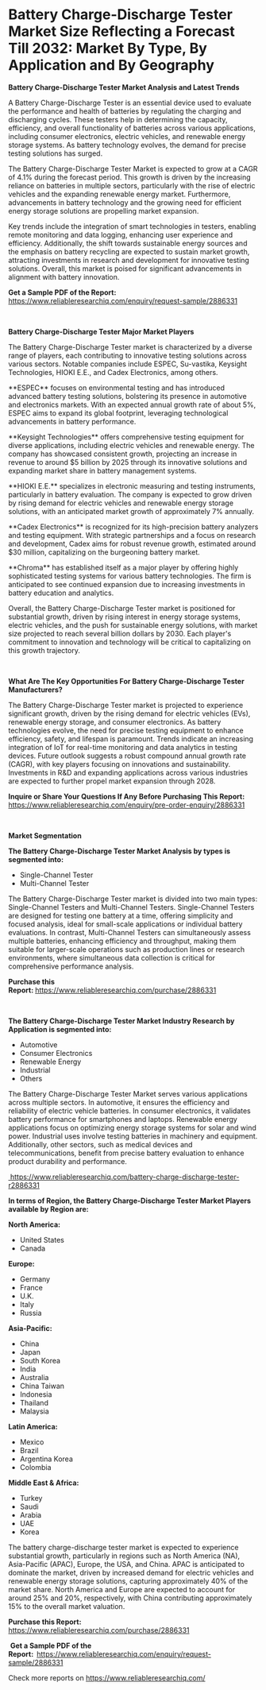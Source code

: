 <p><h1>Battery Charge-Discharge Tester Market Size Reflecting a Forecast Till 2032: Market By Type, By Application and By Geography</h1></p><p><strong>Battery Charge-Discharge Tester Market Analysis and Latest Trends</strong></p>
<p><p>A Battery Charge-Discharge Tester is an essential device used to evaluate the performance and health of batteries by regulating the charging and discharging cycles. These testers help in determining the capacity, efficiency, and overall functionality of batteries across various applications, including consumer electronics, electric vehicles, and renewable energy storage systems. As battery technology evolves, the demand for precise testing solutions has surged.</p><p>The Battery Charge-Discharge Tester Market is expected to grow at a CAGR of 4.1% during the forecast period. This growth is driven by the increasing reliance on batteries in multiple sectors, particularly with the rise of electric vehicles and the expanding renewable energy market. Furthermore, advancements in battery technology and the growing need for efficient energy storage solutions are propelling market expansion. </p><p>Key trends include the integration of smart technologies in testers, enabling remote monitoring and data logging, enhancing user experience and efficiency. Additionally, the shift towards sustainable energy sources and the emphasis on battery recycling are expected to sustain market growth, attracting investments in research and development for innovative testing solutions. Overall, this market is poised for significant advancements in alignment with battery innovation.</p></p>
<p><strong>Get a Sample PDF of the Report:&nbsp;</strong> <a href="https://www.reliableresearchiq.com/enquiry/request-sample/2886331?utm_campaign=2780&utm_medium=2&utm_source=Github&utm_content=ia&utm_term=13032025&utm_id=battery-charge-discharge-tester">https://www.reliableresearchiq.com/enquiry/request-sample/2886331</a></p>
<p>&nbsp;</p>
<p><strong>Battery Charge-Discharge Tester Major Market Players</strong></p>
<p><p>The Battery Charge-Discharge Tester market is characterized by a diverse range of players, each contributing to innovative testing solutions across various sectors. Notable companies include ESPEC, Su-vastika, Keysight Technologies, HIOKI E.E., and Cadex Electronics, among others.</p><p>**ESPEC** focuses on environmental testing and has introduced advanced battery testing solutions, bolstering its presence in automotive and electronics markets. With an expected annual growth rate of about 5%, ESPEC aims to expand its global footprint, leveraging technological advancements in battery performance.</p><p>**Keysight Technologies** offers comprehensive testing equipment for diverse applications, including electric vehicles and renewable energy. The company has showcased consistent growth, projecting an increase in revenue to around $5 billion by 2025 through its innovative solutions and expanding market share in battery management systems.</p><p>**HIOKI E.E.** specializes in electronic measuring and testing instruments, particularly in battery evaluation. The company is expected to grow driven by rising demand for electric vehicles and renewable energy storage solutions, with an anticipated market growth of approximately 7% annually.</p><p>**Cadex Electronics** is recognized for its high-precision battery analyzers and testing equipment. With strategic partnerships and a focus on research and development, Cadex aims for robust revenue growth, estimated around $30 million, capitalizing on the burgeoning battery market.</p><p>**Chroma** has established itself as a major player by offering highly sophisticated testing systems for various battery technologies. The firm is anticipated to see continued expansion due to increasing investments in battery education and analytics.</p><p>Overall, the Battery Charge-Discharge Tester market is positioned for substantial growth, driven by rising interest in energy storage systems, electric vehicles, and the push for sustainable energy solutions, with market size projected to reach several billion dollars by 2030. Each player's commitment to innovation and technology will be critical to capitalizing on this growth trajectory.</p></p>
<p>&nbsp;</p>
<p><strong>What Are The Key Opportunities For Battery Charge-Discharge Tester Manufacturers?</strong></p>
<p><p>The Battery Charge-Discharge Tester market is projected to experience significant growth, driven by the rising demand for electric vehicles (EVs), renewable energy storage, and consumer electronics. As battery technologies evolve, the need for precise testing equipment to enhance efficiency, safety, and lifespan is paramount. Trends indicate an increasing integration of IoT for real-time monitoring and data analytics in testing devices. Future outlook suggests a robust compound annual growth rate (CAGR), with key players focusing on innovations and sustainability. Investments in R&D and expanding applications across various industries are expected to further propel market expansion through 2028.</p></p>
<p><strong>Inquire or Share Your Questions If Any Before Purchasing This Report:</strong> <a href="https://www.reliableresearchiq.com/enquiry/pre-order-enquiry/2886331?utm_campaign=2780&utm_medium=2&utm_source=Github&utm_content=ia&utm_term=13032025&utm_id=battery-charge-discharge-tester">https://www.reliableresearchiq.com/enquiry/pre-order-enquiry/2886331</a></p>
<p>&nbsp;</p>
<p><strong>Market Segmentation</strong></p>
<p><strong>The Battery Charge-Discharge Tester Market Analysis by types is segmented into:</strong></p>
<p><ul><li>Single-Channel Tester</li><li>Multi-Channel Tester</li></ul></p>
<p><p>The Battery Charge-Discharge Tester market is divided into two main types: Single-Channel Testers and Multi-Channel Testers. Single-Channel Testers are designed for testing one battery at a time, offering simplicity and focused analysis, ideal for small-scale applications or individual battery evaluations. In contrast, Multi-Channel Testers can simultaneously assess multiple batteries, enhancing efficiency and throughput, making them suitable for larger-scale operations such as production lines or research environments, where simultaneous data collection is critical for comprehensive performance analysis.</p></p>
<p><strong>Purchase this Report:&nbsp;</strong><a href="https://www.reliableresearchiq.com/purchase/2886331?utm_campaign=2780&utm_medium=2&utm_source=Github&utm_content=ia&utm_term=13032025&utm_id=battery-charge-discharge-tester">https://www.reliableresearchiq.com/purchase/2886331</a></p>
<p>&nbsp;</p>
<p><strong>The Battery Charge-Discharge Tester Market Industry Research by Application is segmented into:</strong></p>
<p><ul><li>Automotive</li><li>Consumer Electronics</li><li>Renewable Energy</li><li>Industrial</li><li>Others</li></ul></p>
<p><p>The Battery Charge-Discharge Tester Market serves various applications across multiple sectors. In automotive, it ensures the efficiency and reliability of electric vehicle batteries. In consumer electronics, it validates battery performance for smartphones and laptops. Renewable energy applications focus on optimizing energy storage systems for solar and wind power. Industrial uses involve testing batteries in machinery and equipment. Additionally, other sectors, such as medical devices and telecommunications, benefit from precise battery evaluation to enhance product durability and performance.</p></p>
<p><a href="https://www.reliableresearchiq.com/battery-charge-discharge-tester-r2886331?utm_campaign=2780&utm_medium=2&utm_source=Github&utm_content=ia&utm_term=13032025&utm_id=battery-charge-discharge-tester">&nbsp;https://www.reliableresearchiq.com/battery-charge-discharge-tester-r2886331</a></p>
<p><strong>In terms of Region, the Battery Charge-Discharge Tester Market Players available by Region are:</strong></p>
<p>
    <p> <strong> North America: </strong>
        <ul>
            <li>United States</li>
            <li>Canada</li>
        </ul>
        </p> 
    <p> <strong> Europe: </strong>
        <ul>
            <li>Germany</li>
            <li>France</li>
            <li>U.K.</li>
            <li>Italy</li>
            <li>Russia</li>
        </ul>
        </p> 
    <p> <strong> Asia-Pacific: </strong>
        <ul>
            <li>China</li>
            <li>Japan</li>
            <li>South Korea</li>
            <li>India</li>
            <li>Australia</li>
            <li>China Taiwan</li>
            <li>Indonesia</li>
            <li>Thailand</li>
            <li>Malaysia</li>
        </ul>
        </p> 
    <p> <strong> Latin America: </strong>
        <ul>
            <li>Mexico</li>
            <li>Brazil</li>
            <li>Argentina Korea</li>
            <li>Colombia</li>
        </ul>
        </p> 
    <p> <strong> Middle East & Africa: </strong>
        <ul>
            <li>Turkey</li>
            <li>Saudi</li>
            <li>Arabia</li>
            <li>UAE</li>
            <li>Korea</li>
        </ul>
    </p>
    </p>
<p><p>The battery charge-discharge tester market is expected to experience substantial growth, particularly in regions such as North America (NA), Asia-Pacific (APAC), Europe, the USA, and China. APAC is anticipated to dominate the market, driven by increased demand for electric vehicles and renewable energy storage solutions, capturing approximately 40% of the market share. North America and Europe are expected to account for around 25% and 20%, respectively, with China contributing approximately 15% to the overall market valuation.</p></p>
<p><strong>Purchase this Report: </strong><a href="https://www.reliableresearchiq.com/purchase/2886331?utm_campaign=2780&utm_medium=2&utm_source=Github&utm_content=ia&utm_term=13032025&utm_id=battery-charge-discharge-tester">https://www.reliableresearchiq.com/purchase/2886331</a></p>
<p>&nbsp;<strong>Get a Sample PDF of the Report:&nbsp;&nbsp;</strong><a href="https://www.reliableresearchiq.com/enquiry/request-sample/2886331?utm_campaign=2780&utm_medium=2&utm_source=Github&utm_content=ia&utm_term=13032025&utm_id=battery-charge-discharge-tester">https://www.reliableresearchiq.com/enquiry/request-sample/2886331</a></p>
<p><strong></strong></p>
<p>Check more reports on <a href="https://www.reliableresearchiq.com/?utm_campaign=2780&utm_medium=2&utm_source=Github&utm_content=ia&utm_term=13032025&utm_id=battery-charge-discharge-tester">https://www.reliableresearchiq.com/</a></p>